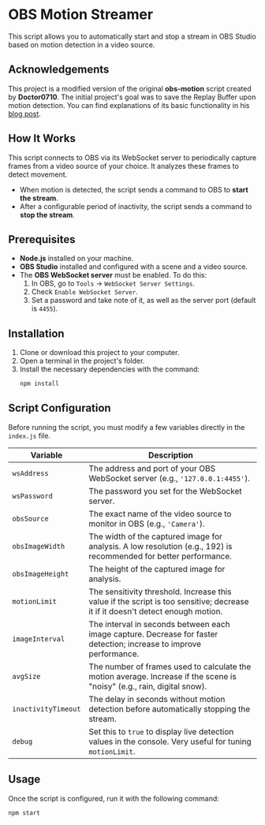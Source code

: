 # OBS Motion Streamer

This script allows you to automatically start and stop a stream in OBS Studio based on motion detection in a video source.

## Acknowledgements

This project is a modified version of the original **obs-motion** script created by **Doctor0710**. The initial project's goal was to save the Replay Buffer upon motion detection. You can find explanations of its basic functionality in his [blog post](https://doctor0710.xyz/2023/02/17/obs-motion-detector/).

## How It Works

This script connects to OBS via its WebSocket server to periodically capture frames from a video source of your choice. It analyzes these frames to detect movement.

-   When motion is detected, the script sends a command to OBS to **start the stream**.
-   After a configurable period of inactivity, the script sends a command to **stop the stream**.

## Prerequisites

-   **Node.js** installed on your machine.
-   **OBS Studio** installed and configured with a scene and a video source.
-   The **OBS WebSocket server** must be enabled. To do this:
    1.  In OBS, go to `Tools` -> `WebSocket Server Settings`.
    2.  Check `Enable WebSocket Server`.
    3.  Set a password and take note of it, as well as the server port (default is `4455`).

## Installation

1.  Clone or download this project to your computer.
2.  Open a terminal in the project's folder.
3.  Install the necessary dependencies with the command:
    ```sh
    npm install
    ```

## Script Configuration

Before running the script, you must modify a few variables directly in the `index.js` file.

| Variable              | Description                                                                                                                                  |
| --------------------- | -------------------------------------------------------------------------------------------------------------------------------------------- |
| `wsAddress`           | The address and port of your OBS WebSocket server (e.g., `'127.0.0.1:4455'`).                                                |
| `wsPassword`          | The password you set for the WebSocket server.                                                                |
| `obsSource`           | The exact name of the video source to monitor in OBS (e.g., `'Camera'`).                                                      |
| `obsImageWidth`       | The width of the captured image for analysis. A low resolution (e.g., 192) is recommended for better performance.     |
| `obsImageHeight`      | The height of the captured image for analysis.                                                                   |
| `motionLimit`         | The sensitivity threshold. Increase this value if the script is too sensitive; decrease it if it doesn't detect enough motion.         |
| `imageInterval`       | The interval in seconds between each image capture. Decrease for faster detection; increase to improve performance. |
| `avgSize`             | The number of frames used to calculate the motion average. Increase if the scene is "noisy" (e.g., rain, digital snow).           |
| `inactivityTimeout`   | The delay in seconds without motion detection before automatically stopping the stream.                                                      |
| `debug`               | Set this to `true` to display live detection values in the console. Very useful for tuning `motionLimit`.                   |

## Usage

Once the script is configured, run it with the following command:

```sh
npm start
